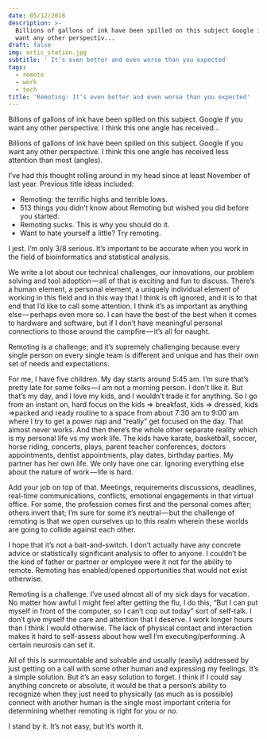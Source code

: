 ```yaml
---
date: 05/12/2018
description: >-
  Billions of gallons of ink have been spilled on this subject Google if you
  want any other perspectiv...
draft: false
img: artic_station.jpg
subtitle: ' It’s even better and even worse than you expected'
tags:
  - remote
  - work
  - tech
title: 'Remoting: It’s even better and even worse than you expected'
---
```


Billions of gallons of ink have been spilled on this subject. Google if you want any other perspective. I think this one angle has received…

Billions of gallons of ink have been spilled on this subject. Google if you want any other perspective. I think this one angle has received less attention than most (angles).

I’ve had this thought rolling around in my head since at least November of last year. Previous title ideas included:

- Remoting: the terrific highs and terrible lows.
- 513 things you didn’t know about Remoting but wished you did before you started.
- Remoting sucks. This is why you should do it.
- Want to hate yourself a little? Try remoting.

I jest. I’m only 3/8 serious. It’s important to be accurate when you work in the field of bioinformatics and statistical analysis.

We write a lot about our technical challenges, our innovations, our problem solving and tool adoption — all of that is exciting and fun to discuss. There’s a human element, a personal element, a uniquely individual element of working in this field and in this way that I think is oft ignored, and it is to that end that I’d like to call some attention. I think it’s as important as anything else — perhaps even more so. I can have the best of the best when it comes to hardware and software, but if I don’t have meaningful personal connections to those around the campfire — it’s all for naught.

Remoting is a challenge; and it’s supremely challenging because every single person on every single team is different and unique and has their own set of needs and expectations.

For me, I have five children. My day starts around 5:45 am. I’m sure that’s pretty late for some folks — I am not a morning person. I don’t like it. But that’s my day, and I love my kids, and I wouldn’t trade it for anything. So I go from an instant on, hard focus on the kids => breakfast, kids => dressed, kids =>packed and ready routine to a space from about 7:30 am to 9:00 am where I try to get a power nap and “really” get focused on the day. That almost never works. And then there’s the whole other separate reality which is my personal life vs my work life. The kids have karate, basketball, soccer, horse riding, concerts, plays, parent teacher conferences, doctors appointments, dentist appointments, play dates, birthday parties. My partner has her own life. We only have one car. Ignoring everything else about the nature of work — life is hard.

Add your job on top of that. Meetings, requirements discussions, deadlines, real-time communications, conflicts, emotional engagements in that virtual office. For some, the profession comes first and the personal comes after; others invert that; I’m sure for some it’s neutral — but the challenge of remoting is that we open ourselves up to this realm wherein these worlds are going to collide against each other.

I hope that it’s not a bait-and-switch. I don’t actually have any concrete advice or statistically significant analysis to offer to anyone. I couldn’t be the kind of father or partner or employee were it not for the ability to remote. Remoting has enabled/opened opportunities that would not exist otherwise.

Remoting is a challenge. I’ve used almost all of my sick days for vacation. No matter how awful I might feel after getting the flu, I do this, “But I can put myself in front of the computer, so I can’t cop out today” sort of self-talk. I don’t give myself the care and attention that I deserve. I work longer hours than I think I would otherwise. The lack of physical contact and interaction makes it hard to self-assess about how well I’m executing/performing. A certain neurosis can set it.

All of this is surmountable and solvable and usually (easily) addressed by just getting on a call with some other human and expressing my feelings. It’s a simple solution. But it’s an easy solution to forget. I think if I could say anything concrete or absolute, it would be that a person’s ability to recognize when they just need to physically (as much as is possible) connect with another human is the single most important criteria for determining whether remoting is right for you or no.

I stand by it. It’s not easy, but it’s worth it.
